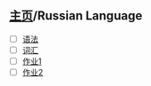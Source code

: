 ## [主页](../README.md)/Russian Language
- [ ] [语法](./grammar.md)
- [ ] [词汇](./words.md)  
- [ ] [作业1](./Homework1.md)
- [ ] [作业2](./Homework2.md)